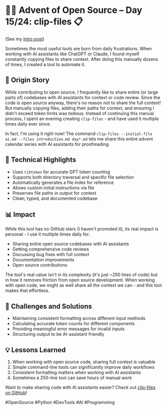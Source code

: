 # 🎄🎁 Advent of Open Source – Day 15/24: clip-files 📋

(See my [intro post](https://www.linkedin.com/posts/basnijholt_advent-of-open-source-celebrating-activity-7269075513002909697-M89J))

Sometimes the most useful tools are born from daily frustrations. When working with AI assistants like ChatGPT or Claude, I found myself constantly copying files to share context. After doing this manually dozens of times, I created a tool to automate it.

## 📖 Origin Story

While contributing to open source, I frequently like to share entire (or large parts of) codebases with AI assistants for context or code review. Since the code is open source anyway, there's no reason not to share the full context! But manually copying files, adding their paths for context, and ensuring I didn't exceed token limits was tedious. Instead of continuing this manual process, I spent an evening creating `clip-files` - and have used it multiple times daily ever since.

In fact, I'm using it right now! The command `clip-files --initial-file ai.md --files introduction.md day*.md` lets me share this entire advent calendar series with AI assistants for proofreading.

## 🔧 Technical Highlights

* Uses `tiktoken` for accurate GPT token counting
* Supports both directory traversal and specific file selection
* Automatically generates a file index for reference
* Allows custom initial instructions via file
* Preserves file paths in output for context
* Clean, typed, and documented codebase

## 📊 Impact

While this tool has no GitHub stars (I haven't promoted it), its real impact is personal - I use it multiple times daily for:
* Sharing entire open source codebases with AI assistants
* Getting comprehensive code reviews
* Discussing bug fixes with full context
* Documentation improvements
* Open source contributions

The tool's real value isn't in its complexity (it's just ~250 lines of code) but in how it removes friction from open source development. When working with open code, we might as well share all the context we can - and this tool makes that effortless.

## 🎯 Challenges and Solutions

* Maintaining consistent formatting across different input methods
* Calculating accurate token counts for different components
* Providing meaningful error messages for invalid inputs
* Structuring output to be AI-assistant friendly

## 💡 Lessons Learned

1. When working with open source code, sharing full context is valuable
2. Simple command-line tools can significantly improve daily workflows
3. Consistent formatting matters when working with AI assistants
4. Sometimes a 250-line tool can save hours of manual work

Want to make sharing code with AI assistants easier? Check out [clip-files on GitHub](https://github.com/basnijholt/clip-files)!

#OpenSource #Python #DevTools #AI #Programming